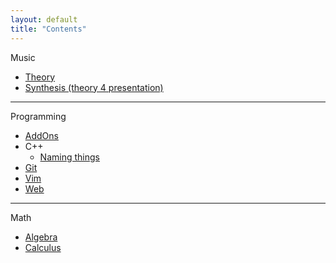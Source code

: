 ```yaml
---
layout: default
title: "Contents"
---
```


Music
- [Theory](pages/music/theory)
- [Synthesis (theory 4 presentation)](pages/music/synthesis)

---

Programming
- [AddOns](pages/programming/addons)
- C++
  - [Naming things](pages/programming/cpp/naming-things)
- [Git](pages/programming/git)
- [Vim](pages/programming/vim)
- [Web](pages/programming/web)

---

Math
- [Algebra](pages/math/algebra)
- [Calculus](#)

